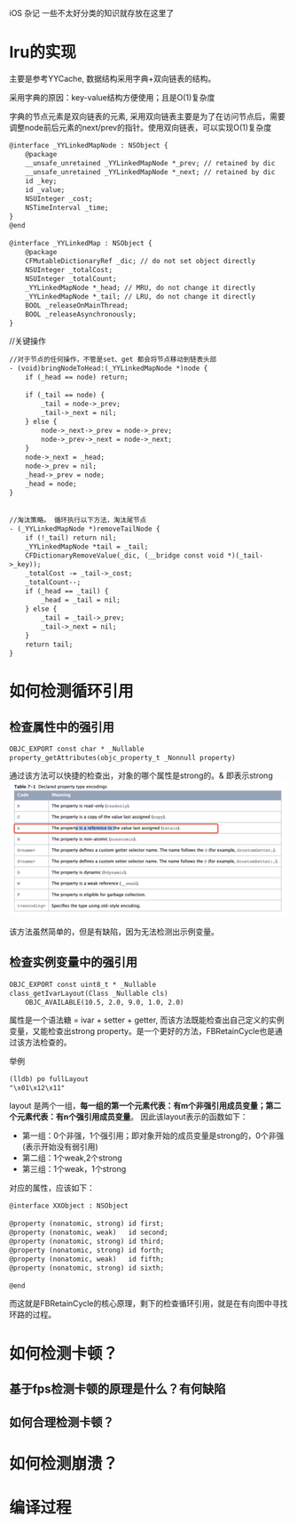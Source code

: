 iOS 杂记
一些不太好分类的知识就存放在这里了

# lru的实现

主要是参考YYCache, 数据结构采用字典+双向链表的结构。

采用字典的原因：key-value结构方便使用；且是O(1)复杂度

字典的节点元素是双向链表的元素, 采用双向链表主要是为了在访问节点后，需要调整node前后元素的next/prev的指针。使用双向链表，可以实现O(1)复杂度

```
@interface _YYLinkedMapNode : NSObject {
    @package
    __unsafe_unretained _YYLinkedMapNode *_prev; // retained by dic
    __unsafe_unretained _YYLinkedMapNode *_next; // retained by dic
    id _key;
    id _value;
    NSUInteger _cost;
    NSTimeInterval _time;
}
@end

@interface _YYLinkedMap : NSObject {
    @package
    CFMutableDictionaryRef _dic; // do not set object directly
    NSUInteger _totalCost;
    NSUInteger _totalCount;
    _YYLinkedMapNode *_head; // MRU, do not change it directly
    _YYLinkedMapNode *_tail; // LRU, do not change it directly
    BOOL _releaseOnMainThread;
    BOOL _releaseAsynchronously;
}
```

//关键操作
```
//对于节点的任何操作，不管是set、get 都会将节点移动到链表头部
- (void)bringNodeToHead:(_YYLinkedMapNode *)node {
    if (_head == node) return;
    
    if (_tail == node) {
        _tail = node->_prev;
        _tail->_next = nil;
    } else {
        node->_next->_prev = node->_prev;
        node->_prev->_next = node->_next;
    }
    node->_next = _head;
    node->_prev = nil;
    _head->_prev = node;
    _head = node;
}


//淘汰策略。 循环执行以下方法，淘汰尾节点
- (_YYLinkedMapNode *)removeTailNode {
    if (!_tail) return nil;
    _YYLinkedMapNode *tail = _tail;
    CFDictionaryRemoveValue(_dic, (__bridge const void *)(_tail->_key));
    _totalCost -= _tail->_cost;
    _totalCount--;
    if (_head == _tail) {
        _head = _tail = nil;
    } else {
        _tail = _tail->_prev;
        _tail->_next = nil;
    }
    return tail;
}
```

# 如何检测循环引用

## 检查属性中的强引用

```
OBJC_EXPORT const char * _Nullable
property_getAttributes(objc_property_t _Nonnull property) 
```

通过该方法可以快捷的检查出，对象的哪个属性是strong的。& 即表示strong
![](media/17414076602261/17414147450004.jpg)

该方法虽然简单的，但是有缺陷，因为无法检测出示例变量。

## 检查实例变量中的强引用
```
OBJC_EXPORT const uint8_t * _Nullable
class_getIvarLayout(Class _Nullable cls)
    OBJC_AVAILABLE(10.5, 2.0, 9.0, 1.0, 2.0)
```

属性是一个语法糖 = ivar + setter + getter, 而该方法既能检查出自己定义的实例变量，又能检查出strong property。是一个更好的方法，FBRetainCycle也是通过该方法检查的。

举例
```
(lldb) po fullLayout
"\x01\x12\x11"
```

layout 是两个一组，**每一组的第一个元素代表：有m个非强引用成员变量；第二个元素代表：有n个强引用成员变量**。
因此该layout表示的函数如下：
- 第一组：0个非强，1个强引用；即对象开始的成员变量是strong的，0个非强(表示开始没有弱引用)
- 第二组：1个weak,2个strong
- 第三组：1个weak，1个strong

对应的属性，应该如下：
```
@interface XXObject : NSObject

@property (nonatomic, strong) id first;
@property (nonatomic, weak)   id second;
@property (nonatomic, strong) id third;
@property (nonatomic, strong) id forth;
@property (nonatomic, weak)   id fifth;
@property (nonatomic, strong) id sixth;

@end
```
而这就是FBRetainCycle的核心原理，剩下的检查循环引用，就是在有向图中寻找环路的过程。

# 如何检测卡顿？
## 基于fps检测卡顿的原理是什么？有何缺陷

## 如何合理检测卡顿？

# 如何检测崩溃？



# 编译过程

